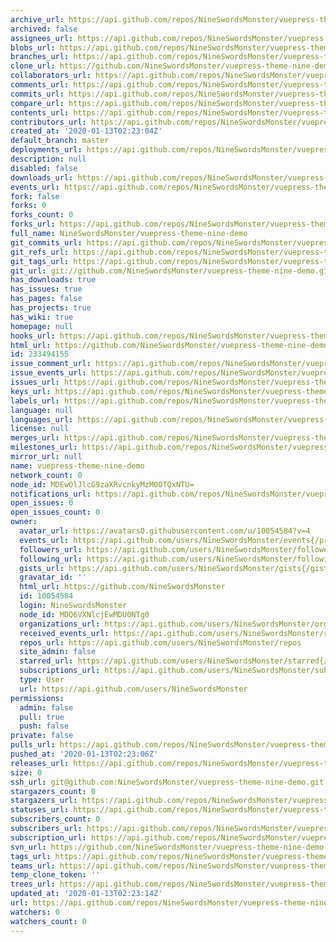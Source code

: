 ```yaml
---
archive_url: https://api.github.com/repos/NineSwordsMonster/vuepress-theme-nine-demo/{archive_format}{/ref}
archived: false
assignees_url: https://api.github.com/repos/NineSwordsMonster/vuepress-theme-nine-demo/assignees{/user}
blobs_url: https://api.github.com/repos/NineSwordsMonster/vuepress-theme-nine-demo/git/blobs{/sha}
branches_url: https://api.github.com/repos/NineSwordsMonster/vuepress-theme-nine-demo/branches{/branch}
clone_url: https://github.com/NineSwordsMonster/vuepress-theme-nine-demo.git
collaborators_url: https://api.github.com/repos/NineSwordsMonster/vuepress-theme-nine-demo/collaborators{/collaborator}
comments_url: https://api.github.com/repos/NineSwordsMonster/vuepress-theme-nine-demo/comments{/number}
commits_url: https://api.github.com/repos/NineSwordsMonster/vuepress-theme-nine-demo/commits{/sha}
compare_url: https://api.github.com/repos/NineSwordsMonster/vuepress-theme-nine-demo/compare/{base}...{head}
contents_url: https://api.github.com/repos/NineSwordsMonster/vuepress-theme-nine-demo/contents/{+path}
contributors_url: https://api.github.com/repos/NineSwordsMonster/vuepress-theme-nine-demo/contributors
created_at: '2020-01-13T02:23:04Z'
default_branch: master
deployments_url: https://api.github.com/repos/NineSwordsMonster/vuepress-theme-nine-demo/deployments
description: null
disabled: false
downloads_url: https://api.github.com/repos/NineSwordsMonster/vuepress-theme-nine-demo/downloads
events_url: https://api.github.com/repos/NineSwordsMonster/vuepress-theme-nine-demo/events
fork: false
forks: 0
forks_count: 0
forks_url: https://api.github.com/repos/NineSwordsMonster/vuepress-theme-nine-demo/forks
full_name: NineSwordsMonster/vuepress-theme-nine-demo
git_commits_url: https://api.github.com/repos/NineSwordsMonster/vuepress-theme-nine-demo/git/commits{/sha}
git_refs_url: https://api.github.com/repos/NineSwordsMonster/vuepress-theme-nine-demo/git/refs{/sha}
git_tags_url: https://api.github.com/repos/NineSwordsMonster/vuepress-theme-nine-demo/git/tags{/sha}
git_url: git://github.com/NineSwordsMonster/vuepress-theme-nine-demo.git
has_downloads: true
has_issues: true
has_pages: false
has_projects: true
has_wiki: true
homepage: null
hooks_url: https://api.github.com/repos/NineSwordsMonster/vuepress-theme-nine-demo/hooks
html_url: https://github.com/NineSwordsMonster/vuepress-theme-nine-demo
id: 233494155
issue_comment_url: https://api.github.com/repos/NineSwordsMonster/vuepress-theme-nine-demo/issues/comments{/number}
issue_events_url: https://api.github.com/repos/NineSwordsMonster/vuepress-theme-nine-demo/issues/events{/number}
issues_url: https://api.github.com/repos/NineSwordsMonster/vuepress-theme-nine-demo/issues{/number}
keys_url: https://api.github.com/repos/NineSwordsMonster/vuepress-theme-nine-demo/keys{/key_id}
labels_url: https://api.github.com/repos/NineSwordsMonster/vuepress-theme-nine-demo/labels{/name}
language: null
languages_url: https://api.github.com/repos/NineSwordsMonster/vuepress-theme-nine-demo/languages
license: null
merges_url: https://api.github.com/repos/NineSwordsMonster/vuepress-theme-nine-demo/merges
milestones_url: https://api.github.com/repos/NineSwordsMonster/vuepress-theme-nine-demo/milestones{/number}
mirror_url: null
name: vuepress-theme-nine-demo
network_count: 0
node_id: MDEwOlJlcG9zaXRvcnkyMzM0OTQxNTU=
notifications_url: https://api.github.com/repos/NineSwordsMonster/vuepress-theme-nine-demo/notifications{?since,all,participating}
open_issues: 0
open_issues_count: 0
owner:
  avatar_url: https://avatars0.githubusercontent.com/u/10054584?v=4
  events_url: https://api.github.com/users/NineSwordsMonster/events{/privacy}
  followers_url: https://api.github.com/users/NineSwordsMonster/followers
  following_url: https://api.github.com/users/NineSwordsMonster/following{/other_user}
  gists_url: https://api.github.com/users/NineSwordsMonster/gists{/gist_id}
  gravatar_id: ''
  html_url: https://github.com/NineSwordsMonster
  id: 10054584
  login: NineSwordsMonster
  node_id: MDQ6VXNlcjEwMDU0NTg0
  organizations_url: https://api.github.com/users/NineSwordsMonster/orgs
  received_events_url: https://api.github.com/users/NineSwordsMonster/received_events
  repos_url: https://api.github.com/users/NineSwordsMonster/repos
  site_admin: false
  starred_url: https://api.github.com/users/NineSwordsMonster/starred{/owner}{/repo}
  subscriptions_url: https://api.github.com/users/NineSwordsMonster/subscriptions
  type: User
  url: https://api.github.com/users/NineSwordsMonster
permissions:
  admin: false
  pull: true
  push: false
private: false
pulls_url: https://api.github.com/repos/NineSwordsMonster/vuepress-theme-nine-demo/pulls{/number}
pushed_at: '2020-01-13T02:23:06Z'
releases_url: https://api.github.com/repos/NineSwordsMonster/vuepress-theme-nine-demo/releases{/id}
size: 0
ssh_url: git@github.com:NineSwordsMonster/vuepress-theme-nine-demo.git
stargazers_count: 0
stargazers_url: https://api.github.com/repos/NineSwordsMonster/vuepress-theme-nine-demo/stargazers
statuses_url: https://api.github.com/repos/NineSwordsMonster/vuepress-theme-nine-demo/statuses/{sha}
subscribers_count: 0
subscribers_url: https://api.github.com/repos/NineSwordsMonster/vuepress-theme-nine-demo/subscribers
subscription_url: https://api.github.com/repos/NineSwordsMonster/vuepress-theme-nine-demo/subscription
svn_url: https://github.com/NineSwordsMonster/vuepress-theme-nine-demo
tags_url: https://api.github.com/repos/NineSwordsMonster/vuepress-theme-nine-demo/tags
teams_url: https://api.github.com/repos/NineSwordsMonster/vuepress-theme-nine-demo/teams
temp_clone_token: ''
trees_url: https://api.github.com/repos/NineSwordsMonster/vuepress-theme-nine-demo/git/trees{/sha}
updated_at: '2020-01-13T02:23:14Z'
url: https://api.github.com/repos/NineSwordsMonster/vuepress-theme-nine-demo
watchers: 0
watchers_count: 0
---
```


